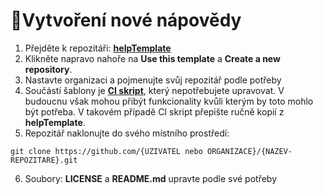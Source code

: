 # &#128214;Vytvoření nové nápovědy

1. Přejděte k repozitáři: **[helpTemplate][template]**
2. Klikněte napravo nahoře na **Use this template** a **Create a new repository**.
3. Nastavte organizaci a pojmenujte svůj repozitář podle potřeby
4. Součástí šablony je **[CI skript][template-CI]**, který nepotřebujete upravovat. V budoucnu však mohou přibýt funkcionality kvůli kterým by toto mohlo být potřeba. V takovém případě CI skript přepište ručně kopií z **helpTemplate**.
5. Repozitář naklonujte do svého místního prostředí:
  ```
  git clone https://github.com/{UZIVATEL nebo ORGANIZACE}/{NAZEV-REPOZITARE}.git
  ```
6. Soubory: **LICENSE** a **README.md** upravte podle své potřeby

[template]: https://github.com/HelpViewer/helpTemplate "Šablona nápovědy"
[template-CI]: https://github.com/HelpViewer/helpTemplate/blob/main/.github/workflows/publish.yml "CI skript"